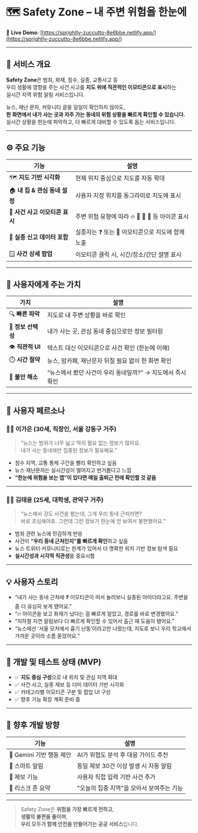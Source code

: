 # 🗺️ Safety Zone – 내 주변 위험을 한눈에

📡 **Live Demo**: [https://sprightly-zuccutto-8e6bbe.netlify.app/](https://sprightly-zuccutto-8e6bbe.netlify.app/)

---

## 📘 서비스 개요

**Safety Zone**은 범죄, 화재, 침수, 실종, 교통사고 등  
우리 생활에 영향을 주는 사건 사고를 **지도 위에 직관적인 이모티콘으로 표시**하는  
실시간 지역 위험 알림 서비스입니다.

뉴스, 재난 문자, 커뮤니티 글을 일일이 확인하지 않아도,  
**한 화면에서 내가 사는 곳과 자주 가는 동네의 위험 상황을 빠르게 확인할 수 있습니다.**  
실시간 상황을 한눈에 파악하고, 더 빠르게 대비할 수 있도록 돕는 서비스입니다.

---

## ⚙️ 주요 기능

| 기능 | 설명 |
|------|------|
| 🗺️ **지도 기반 시각화** | 현재 위치 중심으로 지도를 자동 확대 |
| 🏠 **내 집 & 관심 동네 설정** | 사용자 지정 위치를 동그라미로 지도에 표시 |
| 🧩 **사건 사고 이모티콘 표시** | 주변 위험 유형에 따라 🔥 🔪 🌊 🚧 등 아이콘 표시 |
| 🧒 **실종 신고 데이터 포함** | 실종자는 ❓ 또는 🧒 이모티콘으로 지도에 함께 노출 |
| 🪟 **사건 상세 팝업** | 이모티콘 클릭 시, 시간/장소/간단 설명 표시 |

---

## 🌟 사용자에게 주는 가치

| 가치 | 설명 |
|------|------|
| 🔍 **빠른 파악** | 지도로 내 주변 상황을 바로 확인 |
| 🧠 **정보 선택성** | 내가 사는 곳, 관심 동네 중심으로만 정보 필터링 |
| 👁️ **직관적 UI** | 텍스트 대신 이모티콘으로 사건 확인 (한눈에 이해) |
| ⏱️ **시간 절약** | 뉴스, 맘카페, 재난문자 뒤질 필요 없이 한 화면 확인 |
| 🧭 **불안 해소** | “뉴스에서 봤던 사건이 우리 동네일까?” → 지도에서 즉시 확인 |

---

## 👤 사용자 페르소나

### 👩‍💼 이가은 (30세, 직장인, 서울 강동구 거주)

> “뉴스는 범위가 너무 넓고 딱히 필요 없는 정보가 많아요.  
> 내가 사는 동네에만 집중된 정보가 필요해요.”

- 침수 지역, 교통 통제 구간을 빨리 확인하고 싶음
- 뉴스·재난문자는 실시간성이 떨어지고 번거롭다고 느낌
- **“한눈에 위험을 보는 앱”이 있다면 매일 출퇴근 전에 확인할 것 같음**

---

### 🧍‍♂️ 김태윤 (25세, 대학생, 관악구 거주)

> “뉴스에서 강도 사건을 봤는데, 그게 우리 동네 근처라면?  
> 바로 조심해야죠. 그런데 그런 정보가 한눈에 안 보여서 불편했어요.”

- 범죄 관련 뉴스에 민감하게 반응
- 사건이 **“우리 동네 근처인지”를 빠르게 확인**하고 싶음
- 뉴스·트위터·커뮤니티로는 한계가 있어서 더 명확한 위치 기반 정보 탐색 필요
- **실시간성과 시각적 직관성**을 중요시함

---

## 💡 사용자 스토리

- “내가 사는 동네 근처에 ❓ 이모티콘이 떠서 눌러보니 실종된 아이더라고요. 주변을 좀 더 유심히 보게 됐어요.”
- “🔥 아이콘을 보고 화재가 났다는 걸 빠르게 알았고, 경로를 바로 변경했어요.”
- “지하철 지연 알림보다 더 빠르게 확인할 수 있어서 출근 때 도움이 됐어요.”
- “뉴스에선 ‘서울 모처에서 흉기 난동’이라고만 나왔는데, 지도로 보니 우리 학교에서 가까운 곳이라 소름 돋았어요.”

---

## 🧪 개발 및 테스트 상태 (MVP)

- ✅ **지도 중심 구성**으로 내 위치 및 관심 지역 확대
- ✅ 사건 사고, 실종 제보 등 더미 데이터 기반 시각화
- ✅ 카테고리별 이모티콘 구분 및 팝업 UI 구성
- ✅ 향후 기능 확장 계획 준비 중

---

## 🔮 향후 개발 방향

| 기능 | 설명 |
|------|------|
| 🧠 Gemini 기반 행동 제안 | AI가 위험도 분석 후 대응 가이드 추천 |
| 🔔 스마트 알림 | 동일 제보 30건 이상 발생 시 자동 알림 |
| 🧾 제보 기능 | 사용자 직접 입력 기반 사건 추가 |
| 🧭 리스크 존 요약 | "오늘의 집중 지역"을 모아서 보여주는 기능 |

---

> Safety Zone은 **위험을 가장 빠르게 전하고**,  
> **생활의 불편을 줄이며**,  
> **우리 모두가 함께 안전을 만들어가는 공공 서비스**입니다.
